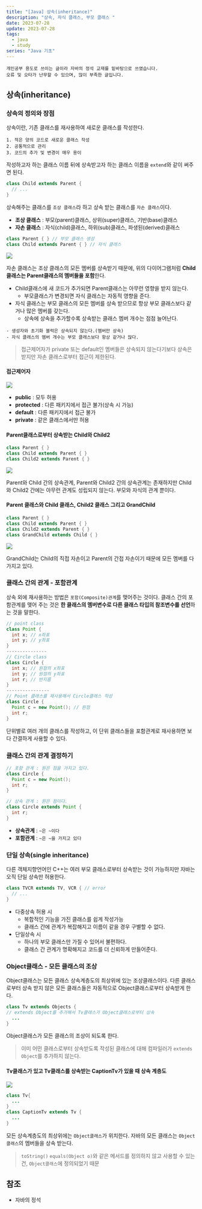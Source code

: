 ```yaml
---
title: "[Java] 상속(inheritance)"
description: "상속, 자식 클래스, 부모 클래스 "
date: 2023-07-28
update: 2023-07-28
tags:
  - java
  - study
series: "Java 기초"
---
```


```
개인공부 용도로 쓰이는 글이라 자바의 정석 교재를 밑바탕으로 쓰였습니다. 
오류 및 오타가 난무할 수 있으며, 많이 부족한 글입니다.
```

## 상속(inheritance)

### 상속의 정의와 장점

상속이란, 기존 클래스를 재사용하여 새로운 클래스를 작성한다.

```
1. 적은 양의 코드로 새로운 클래스 작성
2. 공통적으로 관리
3. 코드의 추가 및 변경이 매우 용이
```

작성하고자 하는 클래스 이름 뒤에 상속받고자 하는 클래스 이름을 `extend`와 같이 써주면 된다.

```java
class Child extends Parent {
  // ... 
}
```

상속해주는 클래스를 `조상 클래스`라 하고 상속 받는 클래스를 `자손 클래스`이다.

- **조상 클래스** : 부모(parent)클래스, 상위(super)클래스, 기반(base)클래스
- **자손 클래스** : 자식(child)클래스, 하위(sub)클래스, 파생된(derived)클래스

```java
class Parent { } // 부모 클래스 생성
class Child extends Parent { } // 자식 클래스 
```

![](https://github.com/C0ribo/code-blog/assets/133131980/6aec21e2-5464-4f69-b4d0-7e92ac7cddf4)

자손 클래스는 조상 클래스의 모든 멤버를 상속받기 때문에, 위의 다이어그램처럼 **Child클래스는 Parent클래스의 멤버들을 포함**한다.

- Child클래스에 새 코드가 추가되면 Parent클래스는 아무런 영향을 받지 않는다.
  * 부모클래스가 변경되면 자식 클래스는 자동적 영향을 준다.
- 자식 클래스는 부모 클래스의 모든 멤버를 상속 받으므로 항상 부모 클래스보다 같거나 많은 멤버를 갖는다.
  * 상속에 상속을 추가할수록 상속받는 클래스 멤버 개수는 점점 늘어난다.

```
- 생성자와 초기화 블럭은 상속되지 않는다.(멤버만 상속)
- 자식 클래스의 멤버 개수는 부모 클래스보다 항상 같거나 많다.
```

> 접근제어자가 private 또는 default인 멤버들은 상속되지 않는다기보다 상속은 받지만 자손 클래스로부터 접근이 제한된다.

#### 접근제어자 

![](https://github.com/C0ribo/code-blog/assets/133131980/e795b612-f470-43c6-bd4b-cef08746ee24)

- **public** : 모두 허용
- **protected** : 다른 패키지에서 접근 불가(상속 시 가능)
- **default** : 다른 패키지에서 접근 불가
- **private** : 같은 클래스에서만 허용

#### Parent클래스로부터 상속받는 Child와 Child2

```java
class Parent { }
class Child extends Parent { }
class Child2 extends Parent { }
```

![](https://github.com/C0ribo/code-blog/assets/133131980/aceff6f2-1b7d-40e7-91da-7e5246dc693e)

Parent와 Child 간의 상속관계, Parent와 Child2 간의 상속관계는 존재하지만 Child와 Child2 간에는 아무런 관계도 성립되지 않는다. 부모와 자식의 관계 뿐이다.

#### Parent 클래스와 Child 클래스, Child2 클래스 그리고 GrandChild

```java
class Parent { }
class Child extends Parent { }
class Child2 extends Parent { }
class GrandChild extends Child { }
```

![](https://github.com/C0ribo/code-blog/assets/133131980/c08d803a-7dd7-49fc-b40c-3703398ab5c7)

GrandChild는 Child의 직접 자손이고 Parent의 간접 자손이기 때문에 모든 멤버를 다 가지고 있다. 

### 클래스 간의 관계 - 포함관계

상속 외에 재사용하는 방법은 `포함(Composite)관계`를 맺어주는 것이다. 클래스 간의 포함관계를 맺어 주는 것은 **한 클래스의 멤버변수로 다른 클래스 타입의 참조변수를 선언**하는 것을 말한다. 

```java
// point class
class Point {
  int x; // x좌표
  int y; // y좌표
}
---------------
// Circle class
class Circle {
  int x; // 원점의 x좌표
  int y; // 원점의 y좌표
  int r; // 반지름
}
----------------
// Point 클래스를 재사용해서 Circle클래스 작성
class Circle {
  Point c = new Point(); // 원점
  int r;
}
```

단위별로 여러 개의 클래스를 작성하고, 이 단위 클래스들을 포함관계로 재사용하면 보다 간결하게 사용할 수 있다.

### 클래스 간의 관계 결정하기

```java
// 포함 관계 : 원은 점을 가지고 있다.
class Circle {
  Point c = new Point();
  int r;
}

// 상속 관계 : 원은 점이다.
class Circle extends Point {
  int r;
}
```

- **상속관계** : `~은 ~이다`
- **포함관계** : `~은 ~을 가지고 있다`


### 단일 상속(single inheritance)

다른 객체지향언어인 C++는 여러 부모 클래스로부터 상속받는 것이 가능하지만 자바는 오직 단일 상속만 허용한다. 

```java
class TVCR extends TV, VCR { // error
  // ... 
}
```

- 다중상속 허용 시
  * 복합적인 기능을 가진 클래스를 쉽게 작성가능
  * 클래스 간에 관계가 복잡해지고 이름이 같을 경우 구별할 수 없다.
- 단일상속 시
  * 하나의 부모 클래스만 가질 수 있어서 불편하다.
  * 클래스 간 관계가 명확해지고 코드를 더 신뢰하게 만들어준다.

### Object클래스 - 모든 클래스의 조상

Object클래스는 모든 클래스 상속계층도의 최상위에 있는 조상클래스이다.
다른 클래스로부터 상속 받지 않은 모든 클래스들은 자동적으로 Object클래스로부터 상속받게 한다.

```java
class Tv extends Objects { 
// extends Object를 추가해서 Tv클래스가 Object클래스로부터 상속
  ...
}
```
Object클래스가 모든 클래스의 조상이 되도록 한다. 

> 이미 어떤 클래스로부터 상속받도록 작성된 클래스에 대해 컴파일러가 `extends Object`를 추가하지 않는다.


#### Tv클래스가 있고 Tv클래스를 상속받는 CaptionTv가 있을 때 상속 계층도

![](https://github.com/C0ribo/code-blog/assets/133131980/0bf7b3f6-7685-422d-b917-0ce1eae523bd)

```java
class Tv{
  ...
}
class CaptionTv extends Tv {
  ...
}
```
모든 상속계층도의 최상위에는 `Object클래스`가 위치한다. 자바의 모든 클래스는 `Object클래스`의 멤버들을 상속 받는다.
> `toString()` `equals(Object o)`와 같은 메서드를 정의하지 않고 사용할 수 있는 건, `Object클래스`에 정의되었기 때문

## 참조

- 자바의 정석